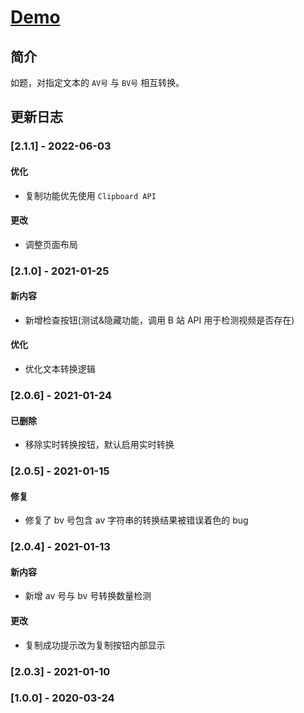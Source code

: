 # <!-- prettier-ignore -->[Demo](https://lchz&#104;3473.github.io/av2bv/index 'AV号与BV号转换器')

## 简介

如题，对指定文本的 `AV号` 与 `BV号` 相互转换。

## 更新日志

### [2.1.1] - 2022-06-03

#### 优化

- 复制功能优先使用 `Clipboard API`

#### 更改

- 调整页面布局

### [2.1.0] - 2021-01-25

#### 新内容

- 新增检查按钮(测试&隐藏功能，调用 B 站 API 用于检测视频是否存在)

#### 优化

- 优化文本转换逻辑

### [2.0.6] - 2021-01-24

#### 已删除

- 移除实时转换按钮，默认启用实时转换

### [2.0.5] - 2021-01-15

#### 修复

- 修复了 bv 号包含 av 字符串的转换结果被错误着色的 bug

### [2.0.4] - 2021-01-13

#### 新内容

- 新增 av 号与 bv 号转换数量检测

#### 更改

- 复制成功提示改为复制按钮内部显示

### [2.0.3] - 2021-01-10

### [1.0.0] - 2020-03-24
